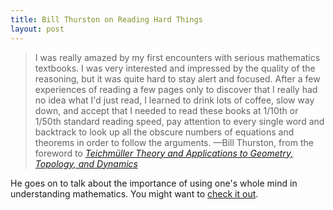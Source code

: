 ```yaml
---
title: Bill Thurston on Reading Hard Things
layout: post
---
```


>  I was really amazed by my first encounters with serious mathematics textbooks. I was very interested and impressed by the quality of the reasoning, but it was quite hard to stay alert and focused. After a few experiences of reading a few pages only to discover that I really had no idea what I'd just read, I learned to drink lots of coffee, slow way down, and accept that I needed to read these books at 1/10th or 1/50th standard reading speed, pay attention to every single word and backtrack to look up all the obscure numbers of equations and theorems in order to follow the arguments.
<span id="quote-attribute">—Bill Thurston, from the foreword to <em><a href="http://matrixeditions.com/Thurstonforeword.html">Teichmüller Theory and Applications to Geometry, Topology, and Dynamics</a></em></span>

He goes on to talk about the importance of using one's whole mind in understanding mathematics. You might want to [check it out](http://matrixeditions.com/Thurstonforeword.html).

